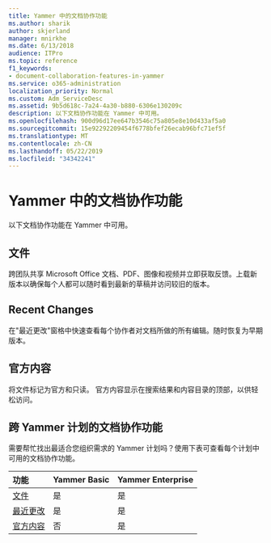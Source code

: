 ```yaml
---
title: Yammer 中的文档协作功能
ms.author: sharik
author: skjerland
manager: mnirkhe
ms.date: 6/13/2018
audience: ITPro
ms.topic: reference
f1_keywords:
- document-collaboration-features-in-yammer
ms.service: o365-administration
localization_priority: Normal
ms.custom: Adm_ServiceDesc
ms.assetid: 9b5d618c-7a24-4a30-b880-6306e130209c
description: 以下文档协作功能在 Yammer 中可用。
ms.openlocfilehash: 900d96d17ee647b3546c75a805e8e10d433af5a0
ms.sourcegitcommit: 15e92292209454f6778bfef26ecab96bfc71ef5f
ms.translationtype: MT
ms.contentlocale: zh-CN
ms.lasthandoff: 05/22/2019
ms.locfileid: "34342241"
---
```

# <a name="document-collaboration-features-in-yammer"></a>Yammer 中的文档协作功能

以下文档协作功能在 Yammer 中可用。
  
## <a name="files"></a>文件
<a name="bkmk_Files"> </a>

跨团队共享 Microsoft Office 文档、PDF、图像和视频并立即获取反馈。上载新版本以确保每个人都可以随时看到最新的草稿并访问较旧的版本。
  
## <a name="recent-changes"></a>Recent Changes
<a name="bkmk_RecentChanges"> </a>

在"最近更改"窗格中快速查看每个协作者对文档所做的所有编辑。随时恢复为早期版本。
  
## <a name="official-content"></a>官方内容
<a name="bkmk_OfficialContent"> </a>

将文件标记为官方和只读。 官方内容显示在搜索结果和内容目录的顶部，以供轻松访问。
  
## <a name="document-collaboration-features-across-yammer-plans"></a>跨 Yammer 计划的文档协作功能
<a name="bkmk_OfficialContent"> </a>

需要帮忙找出最适合您组织需求的 Yammer 计划吗？使用下表可查看每个计划中可用的文档协作功能。
  
|**功能**|**Yammer Basic**|**Yammer Enterprise**|
|:-----|:-----|:-----|
|[文件](document-collaboration-features-in-yammer.md#files) <br/> |是  <br/> |是  <br/> |
|[最近更改](document-collaboration-features-in-yammer.md#recent-changes) <br/> |是  <br/> |是  <br/> |
|[官方内容](document-collaboration-features-in-yammer.md#official-content) <br/> |否  <br/> |是  <br/> |
   

